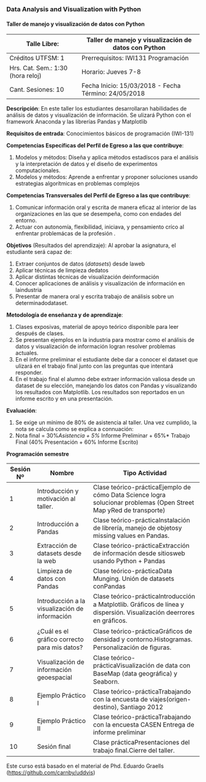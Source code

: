 ### Data Analysis and Visualization with Python
####  Taller de manejo y visualización de datos con Python 


| Talle Libre:  |  Taller de manejo y visualización de datos con Python     |   
|-----------------------------------------------------------------------|---|
| Créditos UTFSM: 1 |Prerrequisitos: IWI131 Programación                |
| Hrs. Cat. Sem.: 1:30 (hora reloj) | Horario: Jueves 7-8                |
| Cant. Sesiones: 10 | Fecha Inicio: 15/03/2018 - Fecha Término: 24/05/2018 |

**Descripción**: En este taller los estudiantes desarrollaran habilidades de análisis de datos y visualización de información. Se ulizará Python con el framework Anaconda y las librerías Pandas y Matplotlib

**Requisitos de entrada**: Conocimientos básicos de programación (IWI-131)

**Competencias Específicas del Perfil de Egreso a las que contribuye**: 

1. Modelos y métodos: Diseña y aplica métodos estadíscos para el análisis y la interpretación
de datos y el diseño de experimentos computacionales.
2. Modelos y métodos: Aprende a enfrentar y proponer soluciones usando estrategias
algorítmicas en problemas complejos


**Competencias Transversales del Perfil de Egreso a las que contribuye**:
1. Comunicar información oral y escrita de manera eficaz al interior de las organizaciones en las
que se desempeña, como con endades del entorno.
2. Actuar con autonomía, flexibilidad, iniciava, y pensamiento críco al enfrentar problemácas
de la profesión .


**Objetivos** (Resultados del aprendizaje): Al aprobar la asignatura, el estudiante será capaz de:

1. Extraer conjuntos de datos (_datasets_) desde laweb
2. Aplicar técnicas de limpieza dedatos
3. Aplicar distintas técnicas de visualización deinformación
4. Conocer aplicaciones de análisis y visualización de información en laindustria
5. Presentar de manera oral y escrita trabajo de análisis sobre un determinadodataset.

**Metodología de enseñanza y de aprendizaje**:
1. Clases exposivas, material de apoyo teórico disponible para leer después de clases.
2. Se presentan ejemplos en la industria para mostrar como el análisis de datos y visualización de
información logran resolver problemas actuales.
3. En el informe preliminar el estudiante debe dar a conocer el dataset que ulizará en el trabajo
final junto con las preguntas que intentará responder.
4. En el trabajo final el alumno debe extraer información valiosa desde un dataset de su elección,
manejando los datos con Pandas y visualizando los resultados con Matplotlib. Los resultados
son reportados en un informe escrito y en una presentación.


**Evaluación**:
1. Se exige un mínimo de 80% de asistencia al taller. Una vez cumplido, la nota se calcula como se
explica a connuación:
2. Nota final = 30%*Asistencia + 5%* Informe Preliminar + 65%* Trabajo Final (40% Presentación +
60% Informe Escrito)


**Programación semestre**

| **Sesión Nº** | **Nombre** | **Tipo Actividad** |
| --- | --- | --- |
|1 | Introducción y motivación al taller. | Clase teórico-prácticaEjemplo de cómo Data Science logra solucionar problemas (Open Street Map yRed de transporte) |
|2| Introducción a Pandas | Clase teórico-prácticaInstalación de librería, manejo de objetosy missing values en Pandas. |
|3| Extracción de datasets desde la web | Clase teórico-prácticaExtracción de información desde sitiosweb usando Python + Pandas |
|4| Limpieza de datos con Pandas | Clase teórico-prácticaData Munging. Unión de datasets conPandas |
|5 | Introducción a la visualización de información | Clase teórico-prácticaIntroducción a Matplotlib. Gráﬁcos de línea y dispersión. Visualización deerrores en gráﬁcos. |
|6 | ¿Cuál es el gráﬁco correcto para mis datos? | Clase teórico-prácticaGráﬁcos de densidad y contorno.Histogramas. Personalización de ﬁguras. |
| 7 | Visualización de información geoespacial | Clase teórico-prácticaVisualización de data con BaseMap (data geográﬁca) y Seaborn. |
|8 | Ejemplo Práctico I | Clase teórico-prácticaTrabajando con la encuesta de viajes(origen-destino), Santiago 2012 |
| 9 | Ejemplo Práctico II | Clase teórico-prácticaTrabajando con la encuesta CASEN Entrega de informe preliminar |
| 10 | Sesión ﬁnal | Clase prácticaPresentaciones del trabajo ﬁnal.Cierre del taller. |

Este curso está basado en el material de Phd. Eduardo Graells (https://github.com/carnby/uddvis)
